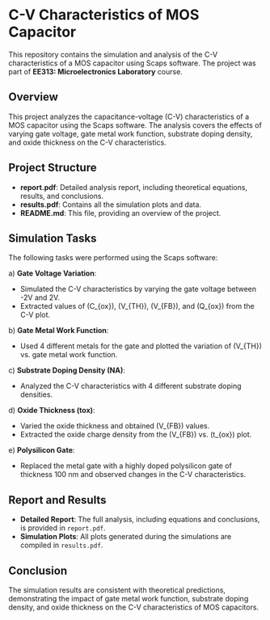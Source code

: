 # C-V Characteristics of MOS Capacitor

This repository contains the simulation and analysis of the C-V characteristics of a MOS capacitor using Scaps software. The project was part of **EE313: Microelectronics Laboratory** course.

## Overview

This project analyzes the capacitance-voltage (C-V) characteristics of a MOS capacitor using the Scaps software. The analysis covers the effects of varying gate voltage, gate metal work function, substrate doping density, and oxide thickness on the C-V characteristics.

## Project Structure

- **report.pdf**: Detailed analysis report, including theoretical equations, results, and conclusions.
- **results.pdf**: Contains all the simulation plots and data.
- **README.md**: This file, providing an overview of the project.

## Simulation Tasks

The following tasks were performed using the Scaps software:

a) **Gate Voltage Variation**: 
   - Simulated the C-V characteristics by varying the gate voltage between -2V and 2V.
   - Extracted values of \(C_{ox}\), \(V_{TH}\), \(V_{FB}\), and \(Q_{ox}\) from the C-V plot.

b) **Gate Metal Work Function**:
   - Used 4 different metals for the gate and plotted the variation of \(V_{TH}\) vs. gate metal work function.

c) **Substrate Doping Density (NA)**:
   - Analyzed the C-V characteristics with 4 different substrate doping densities.

d) **Oxide Thickness (tox)**:
   - Varied the oxide thickness and obtained \(V_{FB}\) values.
   - Extracted the oxide charge density from the \(V_{FB}\) vs. \(t_{ox}\) plot.

e) **Polysilicon Gate**:
   - Replaced the metal gate with a highly doped polysilicon gate of thickness 100 nm and observed changes in the C-V characteristics.

## Report and Results

- **Detailed Report**: The full analysis, including equations and conclusions, is provided in `report.pdf`.
- **Simulation Plots**: All plots generated during the simulations are compiled in `results.pdf`.

## Conclusion

The simulation results are consistent with theoretical predictions, demonstrating the impact of gate metal work function, substrate doping density, and oxide thickness on the C-V characteristics of MOS capacitors.
